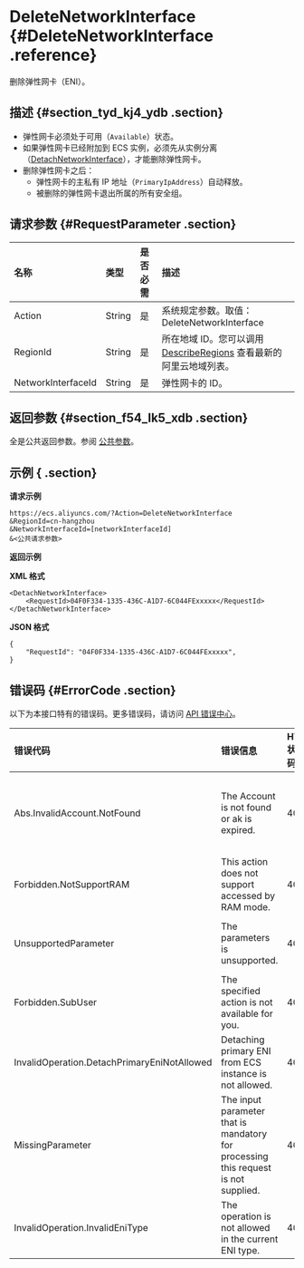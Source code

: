 # DeleteNetworkInterface {#DeleteNetworkInterface .reference}

删除弹性网卡（ENI）。

## 描述 {#section_tyd_kj4_ydb .section}

-   弹性网卡必须处于可用（`Available`）状态。
-   如果弹性网卡已经附加到 ECS 实例，必须先从实例分离（[DetachNetworkInterface](cn.zh-CN/API参考/弹性网卡/DetachNetworkInterface.md#)），才能删除弹性网卡。
-   删除弹性网卡之后：
    -   弹性网卡的主私有 IP 地址（`PrimaryIpAddress`）自动释放。
    -   被删除的弹性网卡退出所属的所有安全组。

## 请求参数 {#RequestParameter .section}

|名称|类型|是否必需|描述|
|:-|:-|:---|:-|
|Action|String|是|系统规定参数。取值：DeleteNetworkInterface|
|RegionId|String|是|所在地域 ID。您可以调用 [DescribeRegions](cn.zh-CN/API参考/地域/DescribeRegions.md#) 查看最新的阿里云地域列表。|
|NetworkInterfaceId|String|是|弹性网卡的 ID。|

## 返回参数 {#section_f54_lk5_xdb .section}

全是公共返回参数。参阅 [公共参数](cn.zh-CN/API参考/调用方式/公共参数.md#commonResponseParameters)。

## 示例 { .section}

**请求示例** 

```
https://ecs.aliyuncs.com/?Action=DeleteNetworkInterface
&RegionId=cn-hangzhou
&NetworkInterfaceId=[networkInterfaceId]
&<公共请求参数>
```

**返回示例** 

**XML 格式**

```
<DetachNetworkInterface>
    <RequestId>04F0F334-1335-436C-A1D7-6C044FExxxxx</RequestId>
</DetachNetworkInterface>
```

 **JSON 格式** 

```
{
    "RequestId": "04F0F334-1335-436C-A1D7-6C044FExxxxx",
}
```

## 错误码 {#ErrorCode .section}

以下为本接口特有的错误码。更多错误码，请访问 [API 错误中心](https://error-center.aliyun.com/status/product/Ecs)。

|错误代码|错误信息|HTTP 状态码|说明|
|:---|:---|:-------|:-|
|Abs.InvalidAccount.NotFound|The Account is not found or ak is expired.|403|您的阿里云账号不存在，或者您的 AccessKey 已经过期。|
|Forbidden.NotSupportRAM|This action does not support accessed by RAM mode.|403|不允许 RAM 用户执行该操作。|
|UnsupportedParameter|The parameters is unsupported.|400|该参数不存在，或者不支持该参数。|
|Forbidden.SubUser|The specified action is not available for you.|403|不允许 RAM 用户执行该操作。|
|InvalidOperation.DetachPrimaryEniNotAllowed|Detaching primary ENI from ECS instance is not allowed.|400|不允许从 ECS 实例上解绑主网卡。|
|MissingParameter|The input parameter that is mandatory for processing this request is not supplied.|400|缺少必需参数。|
|InvalidOperation.InvalidEniType|The operation is not allowed in the current ENI type.|403|当前弹性网卡类型不支持该操作。|

